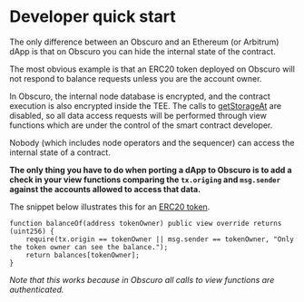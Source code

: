 ---
---
# Developer quick start

The only difference between an Obscuro and an Ethereum (or Arbitrum) dApp is that on Obscuro you can hide the internal 
state of the contract. 

The most obvious example is that an ERC20 token deployed on Obscuro will not respond to balance requests unless you are 
the account owner.

In Obscuro, the internal node database is encrypted, and the contract execution is also encrypted inside the TEE.
The calls to [getStorageAt](https://docs.alchemy.com/reference/eth-getstorageat) are disabled, so all data access 
requests will be performed through view functions which are under the control of the smart contract developer.

Nobody (which includes node operators and the sequencer) can access the internal state of a contract.

**The only thing you have to do when porting a dApp to Obscuro is to add a check in your view functions comparing 
the `tx.origing` and `msg.sender` against the accounts allowed to access that data.**

The snippet below illustrates this for an [ERC20 token](https://github.com/obscuronet/sample-applications/blob/main/number-guessing-game/contracts/ERC20.sol#L25). 

```solidity
function balanceOf(address tokenOwner) public view override returns (uint256) {
    require(tx.origin == tokenOwner || msg.sender == tokenOwner, "Only the token owner can see the balance.");
    return balances[tokenOwner];
}
```

_Note that this works because in Obscuro all calls to view functions are authenticated._ 